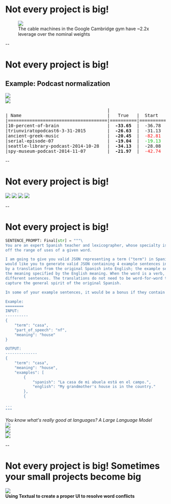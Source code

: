 # Not every project is big!

<div class="centered-container">
<figure>
<img src="images/figures/gym-calibration.png"
    class="figure splash"/>

<figcaption>The cable machines in the Google Cambridge gym have ~2.2x leverage over the nominal weights</figure>
</figure>
</div>

--

# Not every project is big!

## Example: Podcast normalization

<div class="centered-container">
<div class="gallery two-wide">
<div class="gallery-item">
    <img src="images/figures/seattle-library-podcast-2014-10-28.png" class="figure"/>
</div>
<div class="gallery-item">
    <img src="images/figures/triunvirato-podcast-2015-03-31.png" class="figure"/>
</div>
</div>

<div class="gallery">
<div class="gallery-item">
<pre>                                      |                         dBFS                         |
| Name                                |   True   |  Start   |  Middle  |   End    |  Random  |
|=====================================|==========|==========|==========|==========|==========|
|10-percent-of-brain                  |<b>  -33.65  </b>|  -36.78  |  -39.18  |  -36.78  |<font color="#10BA13">  -33.43  </font>|
|triunviratopodcast6-3-31-2015        |<b>  -26.63  </b>|  -31.13  |  -33.73  |  -31.13  |<font color="#10BA13">  -26.64  </font>|
|ancient-greek-music                  |<b>  -20.45  </b>|<font color="#F61010">  -82.81  </font>|  -16.94  |<font color="#F61010">  -82.81  </font>|<font color="#10BA13">  -20.44  </font>|
|serial-episode-07                    |<b>  -19.04  </b>|<font color="#10BA13">  -19.13  </font>|  -20.78  |<font color="#10BA13">  -19.13  </font>|<font color="#10BA13">  -18.99  </font>|
|seattle-library-podcast-2014-10-28   |<b>  -34.13  </b>|  -28.08  |<font color="#10BA13">  -33.97  </font>|  -28.08  |<font color="#10BA13">  -34.06  </font>|
|spy-museum-podcast-2014-11-07        |<b>  -21.97  </b>|<font color="#F61010">  -42.74  </font>|  -17.81  |<font color="#F61010">  -42.74  </font>|<font color="#10BA13">  -22.00  </font>|
</pre>
</div>
</div>
</div>


--

# Not every project is big!

<img src="images/screenshots/anki-nightingale-00.png"
    class="fragment mobile-screenshot screenshot disappearing-fragment nospace-fragment fade-out"
    data-fragment-index="0"/>
<img src="images/screenshots/anki-nightingale-01-sentence.png"
    class="fragment mobile-screenshot screenshot disappearing-fragment nospace-fragment fade-in-and-out"
    data-fragment-index="0"/>
<img src="images/screenshots/anki-nightingale-02-sentence-english.png"
    class="fragment mobile-screenshot disappearing-fragment nospace-fragment screenshot fade-in-and-out"
    data-fragment-index="1"/>
<img src="images/screenshots/anki-nightingale-03-settings.png"
    class="fragment mobile-screenshot screenshot fade-in"
    data-fragment-index="2"/>

--

# Not every project is big!

<div
    class="fragment disappearing-fragment nospace-fragment fade-out"
    data-fragment-index="0">

```python
SENTENCE_PROMPT: Final[str] = """\
You are an expert Spanish teacher and lexicographer, whose specialty is designing excellent example sentences that show
off the range of uses of a given word.

I am going to give you valid JSON representing a term ("term") in Spanish and its meaning in English ("meaning"). I
would like you to generate valid JSON containing 4 example sentences in idiomatic Spanish that use the term accompanied
by a translation from the original Spanish into English; the example sentences should use the sense of the term that has
the meaning specified by the English meaning. When the word is a verb, select different moods and tenses in the
different sentences. The translations do not need to be word-for-word translations, it is more important that they
capture the general spirit of the original Spanish.

In some of your example sentences, it would be a bonus if they contain useful or interesting facts.

Example:
========
INPUT:
----------
{
    "term": "casa",
    "part_of_speech": "nf",
    "meaning": "house"
}

OUTPUT:
--------------
{
    "term": "casa",
    "meaning": "house",
    "examples": [
        {
            "spanish": "La casa de mi abuela está en el campo.",
            "english": "My grandmother's house is in the country."
        },
        {

...
"""
```

<div><em>You know what's really good at languages? A Large Language Model</em></div>

</div>

<div class="gallery three-wide fragment nospace-fragment fade-in" data-fragment-index="0">
    <div class="gallery-item">
        <img src="images/screenshots/anki-nightingale-04-distinct-sounds.png"
             class="screenshot mobile-screenshot"
        >
    </div>
    <div class="gallery-item">
        <img src="images/screenshots/anki-nightingale-05-full-moon.png"
             class="screenshot mobile-screenshot"
        >
    </div>
    <div class="gallery-item">
        <img src="images/screenshots/anki-nightingale-06-borges.png"
            class="fragment mobile-screenshot screenshot fade-in"
            data-fragment-index="2"
        >
    </div>
</div>

--

<h1> <span class="fragment nospace-fragment disappearing-fragment fade-out" data-fragment-index="1">Not every project is big!</span>
<span class="fragment nospace-fragment fade-in" data-fragment-index="1">Sometimes your small projects <b>become<b> big</span></h1>

<div>
<img src="images/screenshots/anki-textual-lite-word-merger.svg"
     class="screenshot splash">
<div class="caption">Using Textual to create a proper UI to resolve word conflicts</div>
 </div>
